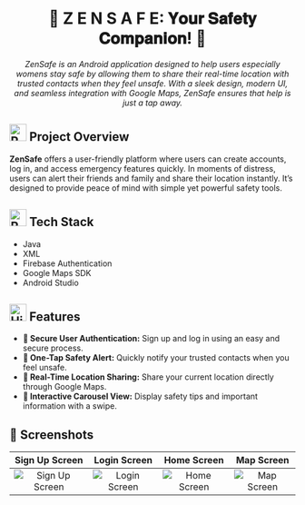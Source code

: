 <div align="center">

# 🌟 Z E N S A F E: 𝐘𝐨𝐮𝐫 𝐒𝐚𝐟𝐞𝐭𝐲 𝐂𝐨𝐦𝐩𝐚𝐧𝐢𝐨𝐧! 🚨

</div>

<div align="center">
 <i>ZenSafe is an Android application designed to help users especially womens stay safe by allowing them to share their real-time location with trusted contacts when they feel unsafe. With a sleek design, modern UI, and seamless integration with Google Maps, ZenSafe ensures that help is just a tap away.</i>
</div>

<div>

<h2><img src="https://raw.githubusercontent.com/Tarikul-Islam-Anik/Animated-Fluent-Emojis/master/Emojis/Travel%20and%20places/Rocket.png" alt="Rocket" width="30" height="30" /> Project Overview</h2>

**ZenSafe** offers a user-friendly platform where users can create accounts, log in, and access emergency features quickly. In moments of distress, users can alert their friends and family and share their location instantly. It’s designed to provide peace of mind with simple yet powerful safety tools.

</div>

<div>

<h2><img src="https://raw.githubusercontent.com/Tarikul-Islam-Anik/Animated-Fluent-Emojis/master/Emojis/Travel%20and%20places/Rocket.png" alt="Rocket" width="30" height="30" /> Tech Stack</h2>

- Java
- XML
- Firebase Authentication
- Google Maps SDK
- Android Studio
</div>

<h2><img src="https://raw.githubusercontent.com/Tarikul-Islam-Anik/Animated-Fluent-Emojis/master/Emojis/Activities/Sparkles.png" alt="High Voltage" width="30" height="30"> Features</h2>

- **🔐 Secure User Authentication:** Sign up and log in using an easy and secure process.
- **🚨 One-Tap Safety Alert:** Quickly notify your trusted contacts when you feel unsafe.
- **📍 Real-Time Location Sharing:** Share your current location directly through Google Maps.
- **🎡 Interactive Carousel View:** Display safety tips and important information with a swipe.

## 📸 Screenshots

|              Sign Up Screen               |              Login Screen              |             Home Screen              |             Map Screen             |
| :---------------------------------------: | :------------------------------------: | :----------------------------------: | :--------------------------------: |
| ![Sign Up Screen](screenshots/signup.png) | ![Login Screen](screenshots/login.png) | ![Home Screen](screenshots/home.png) | ![Map Screen](screenshots/map.png) |
